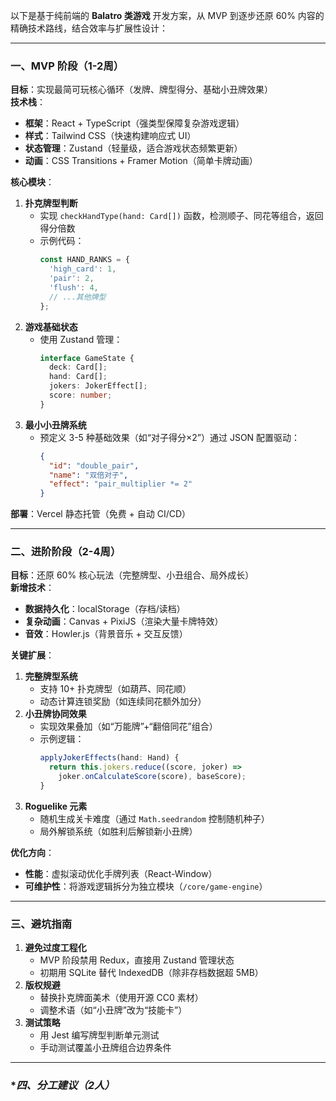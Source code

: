 以下是基于纯前端的 **Balatro 类游戏** 开发方案，从 MVP 到逐步还原 60% 内容的精确技术路线，结合效率与扩展性设计：

---

### **一、MVP 阶段（1-2周）**
**目标**：实现最简可玩核心循环（发牌、牌型得分、基础小丑牌效果）  
**技术栈**：  
- **框架**：React + TypeScript（强类型保障复杂游戏逻辑）  
- **样式**：Tailwind CSS（快速构建响应式 UI）  
- **状态管理**：Zustand（轻量级，适合游戏状态频繁更新）  
- **动画**：CSS Transitions + Framer Motion（简单卡牌动画）  

**核心模块**：  
1. **扑克牌型判断**  
   - 实现 `checkHandType(hand: Card[])` 函数，检测顺子、同花等组合，返回得分倍数  
   - 示例代码：  
     ```typescript
     const HAND_RANKS = {
       'high_card': 1,
       'pair': 2,
       'flush': 4,
       // ...其他牌型
     };
     ```  
2. **游戏基础状态**  
   - 使用 Zustand 管理：  
     ```typescript
     interface GameState {
       deck: Card[];
       hand: Card[];
       jokers: JokerEffect[];
       score: number;
     }
     ```  
3. **最小小丑牌系统**  
   - 预定义 3-5 种基础效果（如“对子得分×2”）通过 JSON 配置驱动：  
     ```json
     {
       "id": "double_pair",
       "name": "双倍对子",
       "effect": "pair_multiplier *= 2"
     }
     ```  

**部署**：Vercel 静态托管（免费 + 自动 CI/CD）  

---

### **二、进阶阶段（2-4周）**  
**目标**：还原 60% 核心玩法（完整牌型、小丑组合、局外成长）  
**新增技术**：  
- **数据持久化**：localStorage（存档/读档）  
- **复杂动画**：Canvas + PixiJS（渲染大量卡牌特效）  
- **音效**：Howler.js（背景音乐 + 交互反馈）  

**关键扩展**：  
1. **完整牌型系统**  
   - 支持 10+ 扑克牌型（如葫芦、同花顺）  
   - 动态计算连锁奖励（如连续同花额外加分）  
2. **小丑牌协同效果**  
   - 实现效果叠加（如“万能牌”+“翻倍同花”组合）  
   - 示例逻辑：  
     ```typescript
     applyJokerEffects(hand: Hand) {
       return this.jokers.reduce((score, joker) => 
         joker.onCalculateScore(score), baseScore);
     }
     ```  
3. **Roguelike 元素**  
   - 随机生成关卡难度（通过 `Math.seedrandom` 控制随机种子）  
   - 局外解锁系统（如胜利后解锁新小丑牌）  

**优化方向**：  
- **性能**：虚拟滚动优化手牌列表（React-Window）  
- **可维护性**：将游戏逻辑拆分为独立模块（`/core/game-engine`）  

---

### **三、避坑指南**  
1. **避免过度工程化**  
   - MVP 阶段禁用 Redux，直接用 Zustand 管理状态  
   - 初期用 SQLite 替代 IndexedDB（除非存档数据超 5MB）  
2. **版权规避**  
   - 替换扑克牌面美术（使用开源 CC0 素材）  
   - 调整术语（如“小丑牌”改为“技能卡”）  
3. **测试策略**  
   - 用 Jest 编写牌型判断单元测试  
   - 手动测试覆盖小丑牌组合边界条件  

---

### **四、分工建议（2人）*